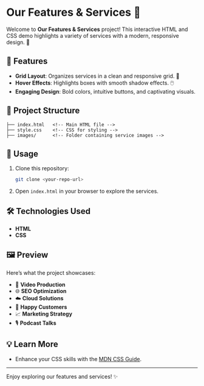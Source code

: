 # Our Features & Services 🌟

Welcome to **Our Features & Services** project! This interactive HTML and CSS demo highlights a variety of services with a modern, responsive design. 🚀

## 🌟 Features
- **Grid Layout**: Organizes services in a clean and responsive grid. 🎨
- **Hover Effects**: Highlights boxes with smooth shadow effects. 🖱️
- **Engaging Design**: Bold colors, intuitive buttons, and captivating visuals.

## 📂 Project Structure
```
├── index.html   <!-- Main HTML file -->
├── style.css    <!-- CSS for styling -->
├── images/      <!-- Folder containing service images -->
```

## 🚀 Usage
1. Clone this repository:
   ```bash
   git clone <your-repo-url>
   ```
2. Open `index.html` in your browser to explore the services.

## 🛠️ Technologies Used
- **HTML**
- **CSS**

## 🖼️ Preview
Here’s what the project showcases:
- 🎥 **Video Production**
- 🌐 **SEO Optimization**
- ☁️ **Cloud Solutions**
- 🤝 **Happy Customers**
- 📈 **Marketing Strategy**
- 🎙️ **Podcast Talks**

## 💡 Learn More
- Enhance your CSS skills with the [MDN CSS Guide](https://developer.mozilla.org/en-US/docs/Web/CSS).

---

Enjoy exploring our features and services! ✨
